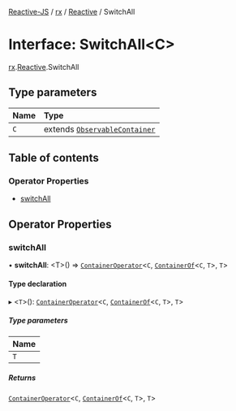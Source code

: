 [Reactive-JS](../README.md) / [rx](../modules/rx.md) / [Reactive](../modules/rx.Reactive.md) / SwitchAll

# Interface: SwitchAll<C\>

[rx](../modules/rx.md).[Reactive](../modules/rx.Reactive.md).SwitchAll

## Type parameters

| Name | Type |
| :------ | :------ |
| `C` | extends [`ObservableContainer`](rx.ObservableContainer.md) |

## Table of contents

### Operator Properties

- [switchAll](rx.Reactive.SwitchAll.md#switchall)

## Operator Properties

### switchAll

• **switchAll**: <T\>() => [`ContainerOperator`](../modules/containers.md#containeroperator)<`C`, [`ContainerOf`](../modules/containers.md#containerof)<`C`, `T`\>, `T`\>

#### Type declaration

▸ <`T`\>(): [`ContainerOperator`](../modules/containers.md#containeroperator)<`C`, [`ContainerOf`](../modules/containers.md#containerof)<`C`, `T`\>, `T`\>

##### Type parameters

| Name |
| :------ |
| `T` |

##### Returns

[`ContainerOperator`](../modules/containers.md#containeroperator)<`C`, [`ContainerOf`](../modules/containers.md#containerof)<`C`, `T`\>, `T`\>
